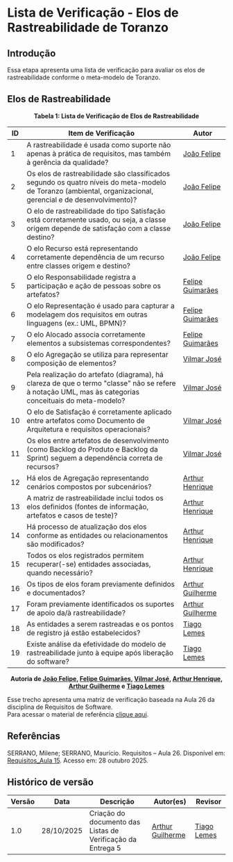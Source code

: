 # Lista de Verificação - Elos de Rastreabilidade de Toranzo

## Introdução

Essa etapa apresenta uma lista de verificação para avaliar os elos de rastreabilidade conforme o meta-modelo de Toranzo.

## Elos de Rastreabilidade

<div align="center"><strong>Tabela 1: Lista de Verificação de Elos de Rastreabilidade</strong></div>

| ID  | Item de Verificação | Autor |
|-----|---------------------|-------|
| 1   | A rastreabilidade é usada como suporte não apenas à prática de requisitos, mas também à gerência da qualidade? | [João Felipe](https://github.com/MrBolt2005) |
| 2   | Os elos de rastreabilidade são classificados segundo os quatro níveis do meta-modelo de Toranzo (ambiental, organizacional, gerencial e de desenvolvimento)? | [João Felipe](https://github.com/MrBolt2005) |
| 3   | O elo de rastreabilidade do tipo Satisfação está corretamente usado, ou seja, a classe origem depende de satisfação com a classe destino? | [João Felipe](https://github.com/MrBolt2005) |
| 4   | O elo Recurso está representando corretamente dependência de um recurso entre classes origem e destino? | [João Felipe](https://github.com/MrBolt2005) |
| 5   | O elo Responsabilidade registra a participação e ação de pessoas sobre os artefatos? | [Felipe Guimarães](https://github.com/felipegf1) |
| 6   | O elo Representação é usado para capturar a modelagem dos requisitos em outras linguagens (ex.: UML, BPMN)? | [Felipe Guimarães](https://github.com/felipegf1) |
| 7   | O elo Alocado associa corretamente elementos a subsistemas correspondentes? | [Felipe Guimarães](https://github.com/felipegf1) |
| 8   | O elo Agregação se utiliza para representar composição de elementos? | [Vilmar José](https://github.com/VilmarFagundes) |
| 9   | Pela realização do artefato (diagrama), há clareza de que o termo "classe" não se refere à notação UML, mas às categorias conceituais do meta-modelo? | [Vilmar José](https://github.com/VilmarFagundes) |
| 10  | O elo de Satisfação é corretamente aplicado entre artefatos como Documento de Arquitetura e requisitos operacionais? | [Vilmar José](https://github.com/VilmarFagundes) |
| 11  | Os elos entre artefatos de desenvolvimento (como Backlog do Produto e Backlog da Sprint) seguem a dependência correta de recursos? | [Vilmar José](https://github.com/VilmarFagundes) |
| 12  | Há elos de Agregação representando cenários compostos por subcenários? | [Arthur Henrique](https://github.com/arthurhvieira1) |
| 13  | A matriz de rastreabilidade inclui todos os elos definidos (fontes de informação, artefatos e casos de teste)? | [Arthur Henrique](https://github.com/arthurhvieira1) |
| 14  | Há processo de atualização dos elos conforme as entidades ou relacionamentos são modificados? | [Arthur Henrique](https://github.com/arthurhvieira1) |
| 15  | Todos os elos registrados permitem recuperar(-se) entidades associadas, quando necessário? | [Arthur Henrique](https://github.com/arthurhvieira1) |
| 16  | Os tipos de elos foram previamente definidos e documentados? | [Arthur Guilherme](https://github.com/ArthurGuilher62) |
| 17  | Foram previamente identificados os suportes de apoio da/à rastreabilidade? | [Arthur Guilherme](https://github.com/ArthurGuilher62) |
| 18  | As entidades a serem rastreadas e os pontos de registro já estão estabelecidos? | [Tiago Lemes](https://github.com/TiagoTeixeira-2005) |
| 19  | Existe análise da efetividade do modelo de rastreabilidade junto à equipe após liberação do software? | [Tiago Lemes](https://github.com/TiagoTeixeira-2005) |

<div align="center">
    <strong>
        Autoria de 
        <a href="https://github.com/MrBolt2005">João Felipe</a>,
        <a href="https://github.com/felipegf1">Felipe Guimarães</a>,
        <a href="https://github.com/VilmarFagundes">Vilmar José</a>,
        <a href="https://github.com/arthurhvieira1">Arthur Henrique</a>,
        <a href="https://github.com/ArthurGuilher62">Arthur Guilherme</a> e
        <a href="https://github.com/TiagoTeixeira-2005">Tiago Lemes</a>
    </strong>
</div>

Esse trecho apresenta uma matriz de verificação baseada na Aula 26 da disciplina de Requisitos de Software.  
Para acessar o material de referência [clique aqui](../arquivos/ListaVerificaçãoElosToranzo.pdf).

## Referências

SERRANO, Milene; SERRANO, Maurício. Requisitos – Aula 26. Disponível em: [Requisitos_Aula 15](../arquivos/backlog_aula.pdf). Acesso em: 28 outubro 2025.


## Histórico de versão

| Versão | Data | Descrição | Autor(es) | Revisor |
|--------|------|-----------|-----------|---------|
| 1.0    | 28/10/2025 | Criação do documento das Listas de Verificação da Entrega 5 | [Arthur Guilherme](https://github.com/ArthurGuilher62)|  [Tiago Lemes](https://github.com/TiagoTeixeira-2005) |

